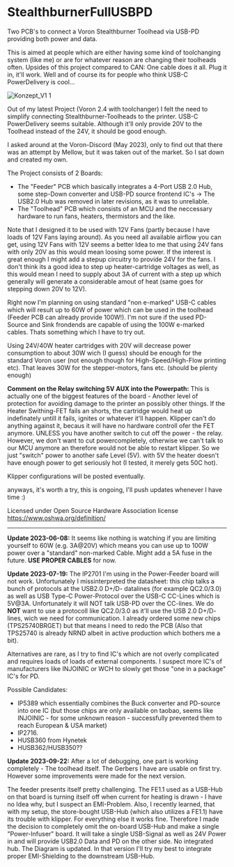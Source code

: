 # StealthburnerFullUSBPD
Two PCB's to connect a Voron Stealthburner Toolhead via USB-PD providing both power and data.

This is aimed at people which are either having some kind of toolchanging system (like me) or are for whatever reason are changing their toolheads often. Upsides of this project compared to CAN: One cable does it all. Plug it in, it'll work. Well and of course its for people who think USB-C PowerDelivery is cool...


![Konzept_V1 1](https://github.com/cad435/StealthburnerFullUSBPD/assets/16453385/a327e2c8-aeb2-4a48-b4ca-d89504ecc0b9)




Out of my latest Project (Voron 2.4 with toolchanger) I felt the need to simplify connecting Stealthburner-Toolheads to the printer. USB-C PowerDelivery seems suitable. Although it'll only provide 20V to the Toolhead instead of the 24V, it should be good enough.

I asked around at the Voron-Discord (May 2023), only to find out that there was an attempt by Mellow, but it was taken out of the market. So I sat down and created my own.

The Project consists of 2 Boards:
 - The "Feeder" PCB which basically integrates a 4-Port USB 2.0 Hub, some step-Down converter and USB-PD source frontend IC's
   -> The USB2.0 Hub was removed in later revisions, as it was to unreliable.
 - The "Toolhead" PCB which consists of an MCU and the neccessary hardware to run fans, heaters, thermistors and the like. 


Note that I designed it to be used with 12V Fans (partly because I have loads of 12V Fans laying around). As you need all available airflow you can get, using 12V Fans with 12V seems a better Idea to me that using 24V fans with only 20V as this would mean loosing some power. If the interest is great enough I might add a stepup circuitry to provide 24V for the fans. I don't think its a good idea to step up heater-cartridge voltages as well, as this would mean I need to supply about 3A of current with a step up which generally will generate a considerable amout of heat (same goes for stepping down 20V to 12V). 

Right now I'm planning on using standard "non e-marked" USB-C cables which will result up to 60W of power which can be used in the toolhead (Feeder PCB can already provide 100W!). I'm not sure if the used PD-Source and Sink frondends are capable of using the 100W e-marked cables. Thats something which I have to try out.


Using 24V/40W heater cartridges with 20V will decrease power consumption to about 30W wich (I guess) should be enough for the standard Voron user (not enough though for High-Speed/High-Flow printing etc). That leaves 30W for the stepper-motors, fans etc. (should be plenty enough)

**Comment on the Relay switching 5V AUX into the Powerpath:**
This is actually one of the biggest features of the board - Another level of protection for avoiding damage to the printer an possibly other things.
If the Heater Swithing-FET fails an shorts, the cartridge would heat up indefinately untill it fails, ignites or whatever it'll happen. Klipper can't do anything against it, becaus it will have no hardware controll ofer the FET anymore.
UNLESS you have another switch to cut off the power - the relay. However, we don't want to cut powercompletely, otherwise we can't talk to our MCU anymore an therefore would not be able to restart klipper. So we just "switch" power to another safe Level (5V). with 5V the heater doesn't have enough power to get seriously hot (I tested, it merely gets 50C hot).

Klipper configurations will be posted eventually.



anyways, it's worth a try, this is ongoing, I'll push updates whenever I have time :)


Licensed under Open Source Hardware Association license https://www.oshwa.org/definition/

___

**Update 2023-06-08:** It seems like nothing is watching if you are limiting yourself to 60W (e.g. 3A@20V) which means you can use up to 100W power over a "standard" non-marked Cable. Might add a 5A fuse in the future. **USE PROPER CABLES** for now.

**Update 2023-07-19:** The IP2701 I'm using in the Power-Feeder board will not work. Unfortunately I missinterpreted the datasheet: this chip talks a bunch of protocols at the USB2.0 D+/D- datalines (for example QC2.0/3.0) as well as USB Type-C Power-Protocol over the USB-C CC-Lines which is 5V@3A. Unfortunately it will NOT talk USB-PD over the CC-lines. We do **NOT** want to use a protocoll like  QC2.0/3.0 as it'll use the USB 2.0 D+/D- lines, wich we need for communication. I already ordered some new chips (TPS25740BRGET) but that means I need to redo the PCB (Also that TPS25740 is already NRND albeit in active production which bothers me a bit). 

Alternatives are rare, as I try to find IC's which are not overly complicated and requires loads of loads of external components. I suspect more IC's of manufacturers like INJOINIC or WCH to slowly get those "one in a package" IC's for PD.


Possible Candidates:
+ IP5389 which essentially combines the Buck converter and PD-source into one IC (but those chips are only available on taobao, seems like INJOINIC - for some unknown reason - successfully prevented them to reach European & USA market)
+ IP2716.
+ HUSB360 from Hynetek
+ HUSB362/HUSB350??


**Update 2023-09-22:**
After a lot of debugging, one part is working completely - The toolhead itself. The Gerbers I have are usable on first try. However some improvements were made for the next version.

The feeder presents itself pretty challenging. The FE1.1 used as a USB-Hub on that board is turning itself off when current for heating is drawn - I have no Idea why, but I suspect an EMI-Problem. Also, I recently learned, that with my setup, the store-bought USB-Hub (which also utilizes a FE1.1) have its trouble with klipper. For everything else it works fine. 
Therefore I made the decision to completely omit the on-board USB-Hub and make a single "Power-Infuser" board. It will take a single USB-Signal as well as 24V Power in and will provide USB2.0 Data and PD on the other side. No integrated hub. The Diagram is updated. In that version I'll try my best to integrate proper EMI-Shielding to the downstream USB-Hub.
